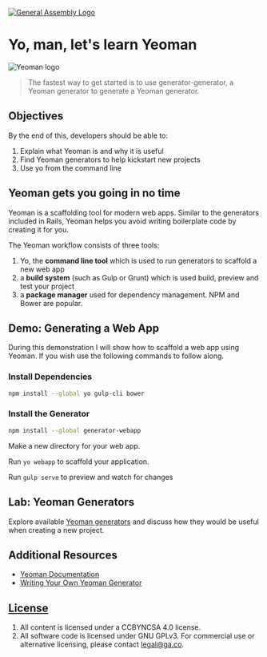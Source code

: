 [![General Assembly Logo](https://camo.githubusercontent.com/1a91b05b8f4d44b5bbfb83abac2b0996d8e26c92/687474703a2f2f692e696d6775722e636f6d2f6b6538555354712e706e67)](https://generalassemb.ly/education/web-development-immersive)

# Yo, man, let's learn Yeoman

![Yeoman logo](http://blog.teamtreehouse.com/wp-content/uploads/2014/01/yeoman-logo.png)

> The fastest way to get started is to use generator-generator,
> a Yeoman generator to generate a Yeoman generator.

## Objectives

By the end of this, developers should be able to:

1.   Explain what Yeoman is and why it is useful
2.   Find Yeoman generators to help kickstart new projects
3.   Use yo from the command line

## Yeoman gets you going in no time

Yeoman is a scaffolding tool for modern web apps.
Similar to the generators included in Rails, Yeoman helps you avoid writing boilerplate code by creating it for you.

The Yeoman workflow consists of three tools:

1.  Yo, the **command line tool** which is used to run generators to scaffold a new web app
2.  a **build system** (such as Gulp or Grunt) which is used build, preview and test your project
3.  a **package manager** used for dependency management. NPM and Bower are popular.

## Demo: Generating a Web App

During this demonstration I will show how to scaffold a web app using Yeoman.
If you wish use the following commands to follow along.

### Install Dependencies

```bash
npm install --global yo gulp-cli bower
```

### Install the Generator

```bash
npm install --global generator-webapp
```

Make a new directory for your web app.

Run ```yo webapp``` to scaffold your application.

Run ```gulp serve``` to preview and watch for changes

## Lab: Yeoman Generators

Explore available [Yeoman generators](http://yeoman.io/generators/) and discuss how they would be useful when
creating a new project.

## Additional Resources

-   [Yeoman Documentation](http://yeoman.io)
-   [Writing Your Own Yeoman Generator](http://yeoman.io/authoring/)

## [License](LICENSE)

1.  All content is licensed under a CC­BY­NC­SA 4.0 license.
1.  All software code is licensed under GNU GPLv3. For commercial use or
    alternative licensing, please contact legal@ga.co.
